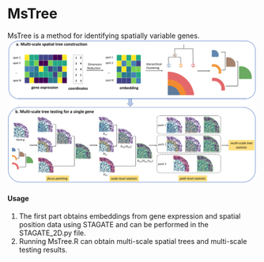 # MsTree

MsTree is a method for identifying spatially variable genes.
![](https://github.com/LiminLi-xjtu/MsTree/blob/master/schematic%20representation.jpg)


#### Usage
1. The first part obtains embeddings from gene expression and spatial position data using STAGATE and can be performed in the STAGATE_2D.py file.
2. Running MsTree.R can obtain multi-scale spatial trees and multi-scale testing results.
   


